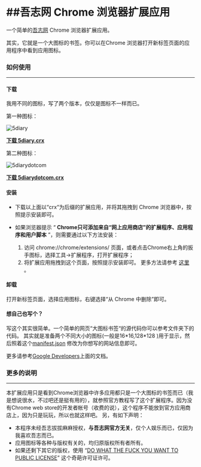 ##吾志网 Chrome 浏览器扩展应用
=============

一个简单的[吾志网](http://5diary.com) Chrome 浏览器扩展应用。

其实，它就是一个大图标的书签。你可以在Chrome 浏览器打开新标签页面的应用程序中看到应用图标。

### 如何使用
-------------
#### 下载
  我用不同的图标，写了两个版本，仅仅是图标不一样而已。
  
  第一种图标：
  
![5diary](https://github.com/mengyingchina/5diary_chrome/raw/master/5diary/Timemachine_128.png)
	
[**下载 5diary.crx**](https://github.com/mengyingchina/5diary_chrome/raw/master/5diary.crx)

  第二种图标：
  
![5diarydotcom](https://github.com/mengyingchina/5diary_chrome/raw/master/5diarydotcom/5diary_128.jpg)

[**下载 5diarydotcom.crx**](https://github.com/mengyingchina/5diary_chrome/raw/master/5diarydotcom.crx)


#### 安装

  + 下载以上面以“crx“为后缀的扩展应用，并将其拖拽到 Chrome 浏览器中，按照提示安装即可。
  
  + 如果浏览器提示 “ **Chrome只可添加来自“网上应用商店”的扩展程序、应用程序和用户脚本** ”，则需要通过以下方法安装： 
    1. 访问 chrome://chrome/extensions/ 页面，或者点击Chrome右上角的扳手图标，选择工具->扩展程序，打开扩展程序；
    2. 将扩展应用拖拽到这个页面，按照提示安装即可。
  更多方法请参考 [这里][1] 。
    

#### 卸载
  
  打开新标签页面，选择应用图标，右键选择“从 Chrome 中删除”即可。
    
#### 想自己也写个？

写这个其实很简单。一个简单的网页“大图标书签“的源代码你可以参考文件夹下的代码。
其实就是准备两个不同大小的图标(一般是16\*16,128\*128 )用于显示，然后照着这个[manifest.json](https://github.com/mengyingchina/5diary_chrome/blob/master/5diary/manifest.json) 修改为你想写的网站信息即可。
	
更多请参考[Google Developers](https://developers.google.com/chrome/web-store/docs/get_started_simple)上面的文档。

### 更多的说明
-------------
  本扩展应用只是看到Chrome浏览器中许多应用都只是一个大图标的书签而已（我是想说很水，不过吧还是挺有用的），就参照官方教程写了这个扩展程序。因为没有Chrome web store的开发者帐号（收费的说），这个程序不能放到官方应用商店上，因为只是玩玩，所以也就这样吧。
  另，有如下声明：
  + 本程序未经吾志拔拔麻麻授权，**与吾志网官方无关**，仅个人娱乐而已，仅因为我喜欢吾志而已。
  + 应用图标等各种与版权有关的，均归原版权所有者所有。
  + 如果还剩下其它的版权，使用 “[DO WHAT THE FUCK YOU WANT TO PUBLIC LICENSE][2]” 这个奇葩许可证许可。
  
  
[1]: http://www.geekpark.net/read/view/161039

[2]: http://sam.zoy.org/wtfpl/COPYING
